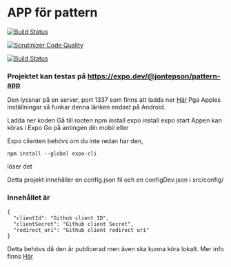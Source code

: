 # APP för pattern

[![Build Status](https://app.travis-ci.com/jontepson/pattern.svg?branch=main)](https://app.travis-ci.com/jontepson/pattern)

[![Scrutinizer Code Quality](https://scrutinizer-ci.com/g/jontepson/pattern/badges/quality-score.png?b=main)](https://scrutinizer-ci.com/g/jontepson/pattern/?branch=main)

[![Build Status](https://scrutinizer-ci.com/g/jontepson/pattern/badges/build.png?b=main)](https://scrutinizer-ci.com/g/jontepson/pattern/build-status/main)

### Projektet kan testas på https://expo.dev/@jontepson/pattern-app
Den lyssnar på en server, port 1337 som finns att ladda ner [Här](https://github.com/alexander97olsson/Scooter-API)
Pga Apples inställningar så funkar denna länken endast på Android.

Ladda ner koden
Gå till rooten
npm install
expo install
expo start
Appen kan köras i Expo Go på antingen din mobil eller 

Expo clienten behövs om du inte redan har den,
```
npm install --global expo-cli
```
löser det

Detta projekt innehåller en config.json fil och en configDev.json i src/config/

### Innehållet är
```
{ 
  "clientId": "Github client ID",
  "clientSecret": "Github client Secret",
  "redirect_uri": "Github client redirect uri"
}
```
Detta behövs då den är publicerad men även ska kunna köra lokalt. Mer info finns
[Här](https://docs.expo.dev/guides/authentication/#redirect-uri-patterns)
